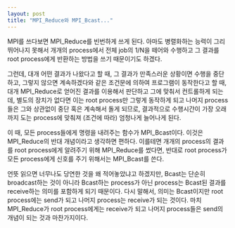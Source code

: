 ```yaml
---
layout: post
title: "MPI_Reduce와 MPI_Bcast..."
---
```


MPI를 쓰다보면 MPI_Reduce를 빈번하게 쓰게 된다. 아마도 병렬화하는 능력이 그리 뛰어나지 못해서 개개의 process에서 전체 job의 1/N을 떼어와 수행하고 그 결과를 root process에게 반환하는 방법을 쓰기 때문이기도 하겠다.

그런데, 대개 어떤 결과가 나왔다고 할 때, 그 결과가 만족스러운 상황이면 수행을 중단하고, 그렇지 않으면 계속하겠다와 같은 조건문에 의하여 프로그램이 동작한다고 할 때, 대개 MPI_Reduce로 얻어진 결과를 이용해서 판단하고 그에 맞춰서 컨트롤하게 되는데, 별도의 장치가 없다면 이는 root process만 그렇게 동작하게 되고 나머지 process들은 그와 상관없이 중단 혹은 계속해서 돌게 되므로, 결과적으로 수행시간이 가장 오래까지 도는 process에 맞춰져 (조건에 따라) 엄청나게 늘어나게 된다.

이 때, 모든 process들에게 명령을 내려주는 함수가 MPI_Bcast이다. 이것은 MPI_Reduce의 반대 개념이라고 생각하면 편하다. 이를테면 개개의 process의 결과를 root process에게 알려주기 위해 MPI_Reduce를 썼다면, 반대로 root process가 모든 process에게 신호를 주기 위해서는 MPI_Bcast를 쓴다.

언뜻 읽으면 너무나도 당연한 것을 왜 적어놓았냐고 하겠지만, Bcast는 단순히 broadcast하는 것이 아니라 Bcast하는 process가 아닌 process는 Bcast된 결과를 receive하는 의미를 포함하게 되기 때문이다. 다시 말해서, 의미는 Bcast이지만 root process에는 send가 되고 나머지 process는 receive가 되는 것이다. 마치 MPI_Reduce가 root process에게는 receive가 되고 나머지 process들은 send의 개념이 되는 것과 마찬가지이다.



